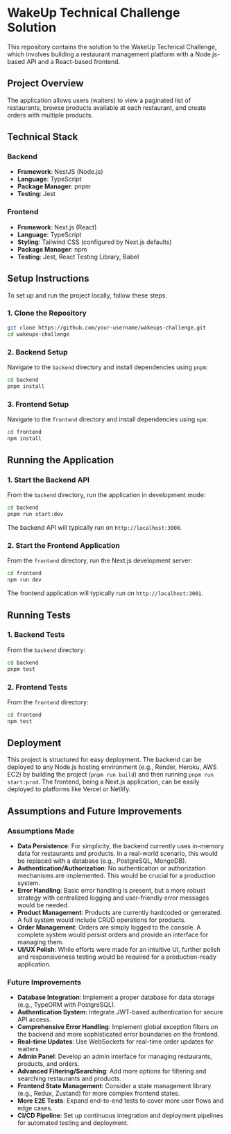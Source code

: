# WakeUp Technical Challenge Solution

This repository contains the solution to the WakeUp Technical Challenge, which involves building a restaurant management platform with a Node.js-based API and a React-based frontend.

## Project Overview

The application allows users (waiters) to view a paginated list of restaurants, browse products available at each restaurant, and create orders with multiple products.

## Technical Stack

### Backend

- **Framework**: NestJS (Node.js)
- **Language**: TypeScript
- **Package Manager**: pnpm
- **Testing**: Jest

### Frontend

- **Framework**: Next.js (React)
- **Language**: TypeScript
- **Styling**: Tailwind CSS (configured by Next.js defaults)
- **Package Manager**: npm
- **Testing**: Jest, React Testing Library, Babel

## Setup Instructions

To set up and run the project locally, follow these steps:

### 1. Clone the Repository

```bash
git clone https://github.com/your-username/wakeups-challenge.git
cd wakeups-challenge
```

### 2. Backend Setup

Navigate to the `backend` directory and install dependencies using `pnpm`:

```bash
cd backend
pnpm install
```

### 3. Frontend Setup

Navigate to the `frontend` directory and install dependencies using `npm`:

```bash
cd frontend
npm install
```

## Running the Application

### 1. Start the Backend API

From the `backend` directory, run the application in development mode:

```bash
cd backend
pnpm run start:dev
```

The backend API will typically run on `http://localhost:3000`.

### 2. Start the Frontend Application

From the `frontend` directory, run the Next.js development server:

```bash
cd frontend
npm run dev
```

The frontend application will typically run on `http://localhost:3001`.

## Running Tests

### 1. Backend Tests

From the `backend` directory:

```bash
cd backend
pnpm test
```

### 2. Frontend Tests

From the `frontend` directory:

```bash
cd frontend
npm test
```

## Deployment

This project is structured for easy deployment. The backend can be deployed to any Node.js hosting environment (e.g., Render, Heroku, AWS EC2) by building the project (`pnpm run build`) and then running `pnpm run start:prod`. The frontend, being a Next.js application, can be easily deployed to platforms like Vercel or Netlify.

## Assumptions and Future Improvements

### Assumptions Made

- **Data Persistence**: For simplicity, the backend currently uses in-memory data for restaurants and products. In a real-world scenario, this would be replaced with a database (e.g., PostgreSQL, MongoDB).
- **Authentication/Authorization**: No authentication or authorization mechanisms are implemented. This would be crucial for a production system.
- **Error Handling**: Basic error handling is present, but a more robust strategy with centralized logging and user-friendly error messages would be needed.
- **Product Management**: Products are currently hardcoded or generated. A full system would include CRUD operations for products.
- **Order Management**: Orders are simply logged to the console. A complete system would persist orders and provide an interface for managing them.
- **UI/UX Polish**: While efforts were made for an intuitive UI, further polish and responsiveness testing would be required for a production-ready application.

### Future Improvements

- **Database Integration**: Implement a proper database for data storage (e.g., TypeORM with PostgreSQL).
- **Authentication System**: Integrate JWT-based authentication for secure API access.
- **Comprehensive Error Handling**: Implement global exception filters on the backend and more sophisticated error boundaries on the frontend.
- **Real-time Updates**: Use WebSockets for real-time order updates for waiters.
- **Admin Panel**: Develop an admin interface for managing restaurants, products, and orders.
- **Advanced Filtering/Searching**: Add more options for filtering and searching restaurants and products.
- **Frontend State Management**: Consider a state management library (e.g., Redux, Zustand) for more complex frontend states.
- **More E2E Tests**: Expand end-to-end tests to cover more user flows and edge cases.
- **CI/CD Pipeline**: Set up continuous integration and deployment pipelines for automated testing and deployment.
